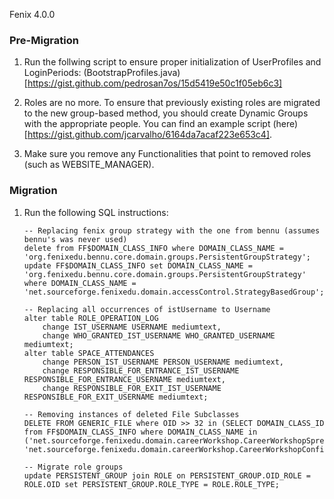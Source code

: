 Fenix 4.0.0

### Pre-Migration

1. Run the follwing script to ensure proper initialization of UserProfiles and LoginPeriods: (BootstrapProfiles.java)[https://gist.github.com/pedrosan7os/15d5419e50c1f05eb6c3]

2. Roles are no more. To ensure that previously existing roles are migrated to the new group-based method, you should create Dynamic Groups with the appropriate people. You can find an example script (here)[https://gist.github.com/jcarvalho/6164da7acaf223e653c4].

3. Make sure you remove any Functionalities that point to removed roles (such as WEBSITE_MANAGER).

### Migration

1. Run the following SQL instructions:

    ```
    -- Replacing fenix group strategy with the one from bennu (assumes bennu's was never used)
    delete from FF$DOMAIN_CLASS_INFO where DOMAIN_CLASS_NAME = 'org.fenixedu.bennu.core.domain.groups.PersistentGroupStrategy';
    update FF$DOMAIN_CLASS_INFO set DOMAIN_CLASS_NAME = 'org.fenixedu.bennu.core.domain.groups.PersistentGroupStrategy' where DOMAIN_CLASS_NAME = 'net.sourceforge.fenixedu.domain.accessControl.StrategyBasedGroup';

    -- Replacing all occurrences of istUsername to Username
    alter table ROLE_OPERATION_LOG
        change IST_USERNAME USERNAME mediumtext,
        change WHO_GRANTED_IST_USERNAME WHO_GRANTED_USERNAME mediumtext;
    alter table SPACE_ATTENDANCES
        change PERSON_IST_USERNAME PERSON_USERNAME mediumtext,
        change RESPONSIBLE_FOR_ENTRANCE_IST_USERNAME RESPONSIBLE_FOR_ENTRANCE_USERNAME mediumtext,
        change RESPONSIBLE_FOR_EXIT_IST_USERNAME RESPONSIBLE_FOR_EXIT_USERNAME mediumtext;

    -- Removing instances of deleted File Subclasses
    DELETE FROM GENERIC_FILE where OID >> 32 in (SELECT DOMAIN_CLASS_ID from FF$DOMAIN_CLASS_INFO where DOMAIN_CLASS_NAME in ('net.sourceforge.fenixedu.domain.careerWorkshop.CareerWorkshopSpreadsheet', 'net.sourceforge.fenixedu.domain.careerWorkshop.CareerWorkshopConfirmationSpreadsheet'));

    -- Migrate role groups
    update PERSISTENT_GROUP join ROLE on PERSISTENT_GROUP.OID_ROLE = ROLE.OID set PERSISTENT_GROUP.ROLE_TYPE = ROLE.ROLE_TYPE;
    ```
